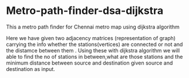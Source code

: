 # Metro-path-finder-dsa-dijkstra
This a metro path finder for Chennai metro map using dijkstra algorithm

Here we have given two adjacency matrices (representation of graph) carrying the info whether the stations(vertices) are connected or not and the distamce between them . Using these with dijkstra algorithm we will able to find the no of stations in between,what are those stations and the minimum distance between source and destination given source and destination as input.
